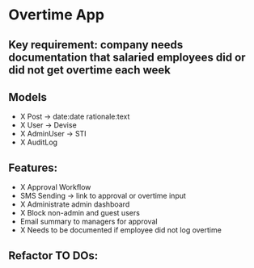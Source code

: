 # Overtime App

## Key requirement: company needs documentation that salaried employees did or did not get overtime each week

## Models
 - X Post -> date:date rationale:text
 - X User -> Devise
 - X AdminUser -> STI
 - X AuditLog

## Features:
 - X Approval Workflow
 - SMS Sending -> link to approval or overtime input
 - X Administrate admin dashboard
 - X Block non-admin and guest users
 - Email summary to managers for approval
 - X Needs to be documented if employee did not log overtime

## Refactor TO DOs:
